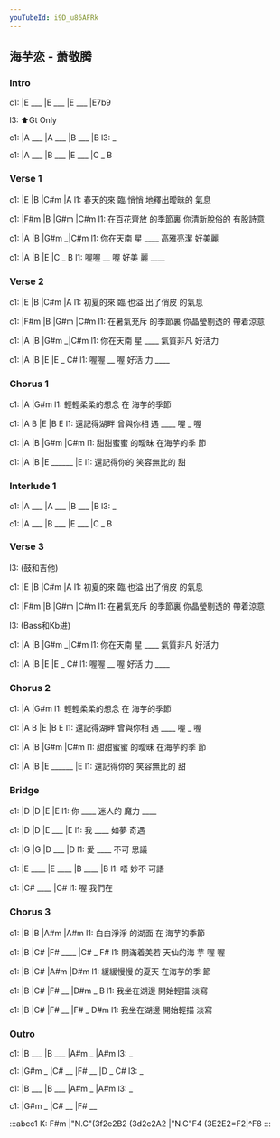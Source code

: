 ```yaml
---
youTubeId: i9D_u86AFRk
---
```


## 海芋恋 - 萧敬腾

### Intro

c1: |E ___ |E ___ |E ___ |E7b9

l3:  ⬆️Gt Only

c1: |A ___ |A ___ |B ___ |B
l3:  _

c1: |A ___ |B ___ |E ___ |C _ B

### Verse 1

c1: |E       |B      |C#m         |A
l1:  春天的來 臨 悄悄 地釋出曖昧的 氣息

c1: |F#m       |B       |G#m         |C#m
l1:  在百花齊放 的季節裏 你清新脫俗的 有股詩意

c1: |A       |B       |G#m     _|C#m
l1:  你在天南 星 ____  高雅亮潔  好美麗

c1: |A      |B       |E      |C _ B
l1:  喔喔 __ 喔 好美  麗 ____

### Verse 2

c1: |E       |B       |C#m     |A
l1:  初夏的來 臨  也溢 出了俏皮 的氣息

c1: |F#m       |B        |G#m         |C#m
l1:  在暑氣充斥 的季節裏  你晶瑩剔透的 帶着涼意

c1: |A       |B       |G#m     _|C#m
l1:  你在天南 星 ____  氣質非凡  好活力

c1: |A      |B       |E      |E _ C#
l1:  喔喔 __ 喔 好活  力 ____

### Chorus 1

c1: |A                |G#m
l1:  輕輕柔柔的想念 在 海芋的季節

c1: |A          B       |E      |B    E
l1:  還記得湖畔 曾與你相 遇 ____ 喔 _ 喔

c1: |A       |B       |G#m       |C#m
l1:  甜甜蜜蜜 的曖昧   在海芋的季 節

c1: |A         |B         |E ______ |E
l1:  還記得你的 笑容無比的 甜

### Interlude 1

c1: |A ___ |A ___ |B ___ |B
l3:  _

c1: |A ___ |B ___ |E ___ |C _ B

### Verse 3

l3: (鼓和吉他)

c1: |E       |B       |C#m     |A
l1:  初夏的來 臨  也溢 出了俏皮 的氣息

c1: |F#m       |B        |G#m         |C#m
l1:  在暑氣充斥 的季節裏  你晶瑩剔透的 帶着涼意

l3: (Bass和Kb进)

c1: |A       |B       |G#m     _|C#m
l1:  你在天南 星 ____  氣質非凡  好活力

c1: |A      |B       |E      |E _ C#
l1:  喔喔 __ 喔 好活  力 ____

### Chorus 2

c1: |A                |G#m
l1:  輕輕柔柔的想念 在 海芋的季節

c1: |A          B       |E      |B    E
l1:  還記得湖畔 曾與你相 遇 ____ 喔 _ 喔

c1: |A       |B       |G#m       |C#m
l1:  甜甜蜜蜜 的曖昧   在海芋的季 節

c1: |A         |B         |E ______ |E
l1:  還記得你的 笑容無比的 甜

### Bridge

c1: |D      |D      |E         |E
l1:  你 ____  迷人的 魔力 ____  

c1: |D      |D      |E   ___ |E
l1:  我 ____  如夢   奇遇

c1: |G      |G    |D   ___ |D
l1:  愛 ____  不可 思議 

c1: |E ____ |E ____ |B ____ |B
l1:  唔        妙不  可語

c1: |C# ____ |C#
l1:  喔         我們在

### Chorus 3

c1: |B       |B         |A#m       |A#m
l1:  白白淨淨 的湖面  在 海芋的季節

c1: |B         |C#      |F# ____ |C# _ F#
l1:  開滿着美若 天仙的海 芋       喔   喔

c1: |B       |C#     |A#m       |D#m
l1:  緩緩慢慢 的夏天  在海芋的季 節

c1: |B         |C#      |F#  __ |D#m _ B
l1:  我坐在湖邊 開始輕描 淡寫

c1: |B         |C#      |F#  __ |F# _ D#m
l1:  我坐在湖邊 開始輕描 淡寫

### Outro

c1: |B ___ |B ___ |A#m _ |A#m
l3:  _

c1: |G#m _ |C# __ |F# __ |D _ C#
l3:  _

c1: |B ___ |B ___ |A#m _ |A#m
l3:  _

c1: |G#m _ |C# __ |F# __ 

:::abcc1
K: F#m
|"N.C"(3f2e2B2 (3d2c2A2 |"N.C"F4 (3E2E2=F2|^F8
:::
